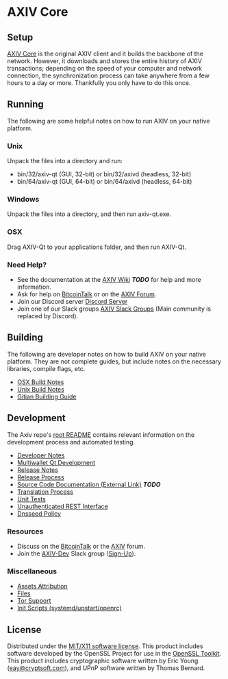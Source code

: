AXIV Core
=====================

Setup
---------------------
[AXIV Core](http://axiv.org/wallet) is the original AXIV client and it builds the backbone of the network. However, it downloads and stores the entire history of AXIV transactions; depending on the speed of your computer and network connection, the synchronization process can take anywhere from a few hours to a day or more. Thankfully you only have to do this once.

Running
---------------------
The following are some helpful notes on how to run AXIV on your native platform.

### Unix

Unpack the files into a directory and run:

- bin/32/axiv-qt (GUI, 32-bit) or bin/32/axivd (headless, 32-bit)
- bin/64/axiv-qt (GUI, 64-bit) or bin/64/axivd (headless, 64-bit)

### Windows

Unpack the files into a directory, and then run axiv-qt.exe.

### OSX

Drag AXIV-Qt to your applications folder, and then run AXIV-Qt.

### Need Help?

* See the documentation at the [AXIV Wiki](https://en.bitcoin.it/wiki/Main_Page) ***TODO***
for help and more information.
* Ask for help on [BitcoinTalk](https://bitcointalk.org/index.php?topic=1262920.0) or on the [AXIV Forum](http://forum.axiv.org/).
* Join our Discord server [Discord Server](https://discord.axiv.org)
* Join one of our Slack groups [AXIV Slack Groups](https://axiv.org/slack-logins/) (Main community is replaced by Discord).

Building
---------------------
The following are developer notes on how to build AXIV on your native platform. They are not complete guides, but include notes on the necessary libraries, compile flags, etc.

- [OSX Build Notes](build-osx.md)
- [Unix Build Notes](build-unix.md)
- [Gitian Building Guide](gitian-building.md)

Development
---------------------
The Axiv repo's [root README](https://github.com/axivteam/AXIV/blob/master/README.md) contains relevant information on the development process and automated testing.

- [Developer Notes](developer-notes.md)
- [Multiwallet Qt Development](multiwallet-qt.md)
- [Release Notes](release-notes.md)
- [Release Process](release-process.md)
- [Source Code Documentation (External Link)](https://dev.visucore.com/bitcoin/doxygen/) ***TODO***
- [Translation Process](translation_process.md)
- [Unit Tests](unit-tests.md)
- [Unauthenticated REST Interface](REST-interface.md)
- [Dnsseed Policy](dnsseed-policy.md)

### Resources

* Discuss on the [BitcoinTalk](https://bitcointalk.org/index.php?topic=1262920.0) or the [AXIV](http://forum.axiv.org/) forum.
* Join the [AXIV-Dev](https://axiv-dev.slack.com/) Slack group ([Sign-Up](https://axiv-dev.herokuapp.com/)).

### Miscellaneous
- [Assets Attribution](assets-attribution.md)
- [Files](files.md)
- [Tor Support](tor.md)
- [Init Scripts (systemd/upstart/openrc)](init.md)

License
---------------------
Distributed under the [MIT/X11 software license](http://www.opensource.org/licenses/mit-license.php).
This product includes software developed by the OpenSSL Project for use in the [OpenSSL Toolkit](https://www.openssl.org/). This product includes
cryptographic software written by Eric Young ([eay@cryptsoft.com](mailto:eay@cryptsoft.com)), and UPnP software written by Thomas Bernard.
